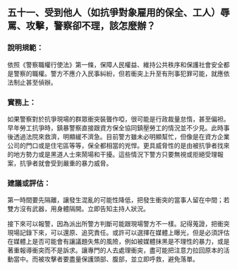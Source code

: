 ## 五十一、受到他人（如抗爭對象雇用的保全、工人）辱罵、攻擊，警察卻不理，該怎麼辦？

### 說明規範：

依照《警察職權行使法》第一條，保障人民權益、維持公共秩序和保護社會安全都是警察的職權。警方不應介入民事糾紛，但若衝突上升至有刑事犯罪可能，就應依法制止甚至偵辦。

### 實務上：

如果警察對於抗爭現場的群眾衝突裝聾作啞，很可能是行政裁量怠惰，甚至偏袒。早年勞工抗爭時，鎮暴警察直接跟資方保全協同鎮壓勞工的情況並不少見。此時事後透過法院來救濟，明顯緩不濟急。目前警方雖未必明顯幫忙，但像是在資方企業公司的門口或是住宅區等等，保全都相當的兇悍。更具威脅性的是由被抗爭者找來的地方勢力或是黑道人士來鬧場和干擾。這些情況下警方只要無視或拒絕受理報案，抗爭者就會受到嚴重的暴力威脅。

### 建議或評估：

第一時間要先隔離，讓發生混亂的可能性降低，把發生衝突的當事人留在中間；若雙方沒有武器，用身體隔開。立即告知主持人狀況。

接下來可以報警，因為派出所警方判斷可能跟現場警方不一樣。記得蒐證，把衝突現場記錄下來，可以還原、追究責任。或許可以選擇在媒體上曝光，但是必須評估在媒體上是否可能會有讓議題失焦的風險，例如被媒體抹黑是不理性的暴力，或是著重報導衝突而不是訴求。讓專門的人去處理衝突，盡可能把注意力拉回原本的活動當中。而被攻擊者要盡量保護頭部、腹部，並立即呼救，避免落單。
